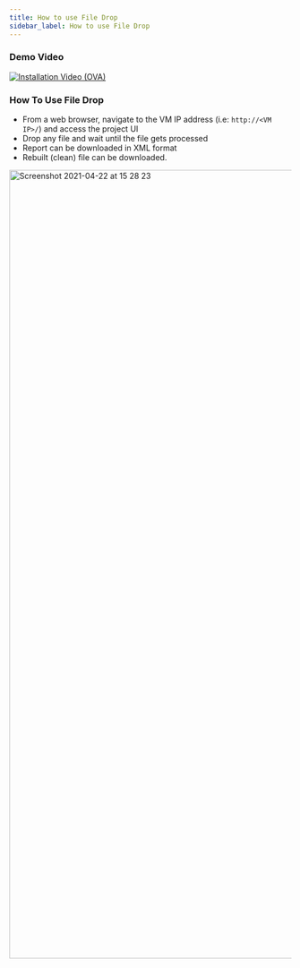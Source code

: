 ```yaml
---
title: How to use File Drop
sidebar_label: How to use File Drop
---
```


### Demo Video

[![Installation Video (OVA)](https://img.youtube.com/vi/2KIMP-qdxac/hqdefault.jpg)](https://www.youtube.com/watch?v=2KIMP-qdxac&feature=youtu.be)

### How To Use File Drop

- From a web browser, navigate to the VM IP address 
    (i.e: `http://<VM IP>/`) 
    and access the project UI
- Drop any file and wait until the file gets processed
- Report can be downloaded in XML format
- Rebuilt (clean) file can be downloaded. 

<img width="1409" alt="Screenshot 2021-04-22 at 15 28 23" src="https://user-images.githubusercontent.com/70196799/115722550-66743d00-a37f-11eb-8ebd-80c4ac2a4cb7.png">



